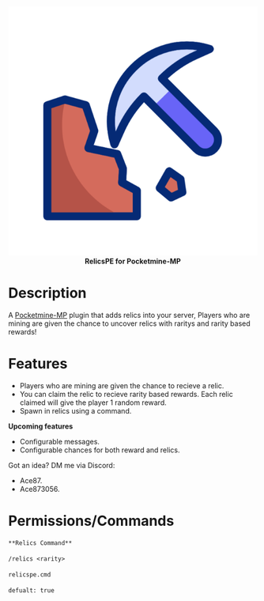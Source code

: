 <p align="center">
    <a href="https://github.com/Terpz710/RelicsPE"><img src="https://github.com/Terpz710/RelicsPE/blob/main/icon.png"></img></a><br>
    <b>RelicsPE for Pocketmine-MP</b>

# Description

A [Pocketmine-MP](https://pmmp.io) plugin that adds relics into your server, Players who are mining are given the chance to uncover relics with raritys and rarity based rewards!

# Features

* Players who are mining are given the chance to recieve a relic.
* You can claim the relic to recieve rarity based rewards. Each relic claimed will give the player 1 random reward.
* Spawn in relics using a command.

**Upcoming features**

* Configurable messages.
* Configurable chances for both reward and relics.

Got an idea? DM me via Discord:

* Ace87.
* Ace873056.

# Permissions/Commands
```
**Relics Command**

/relics <rarity>

relicspe.cmd

defualt: true
```
